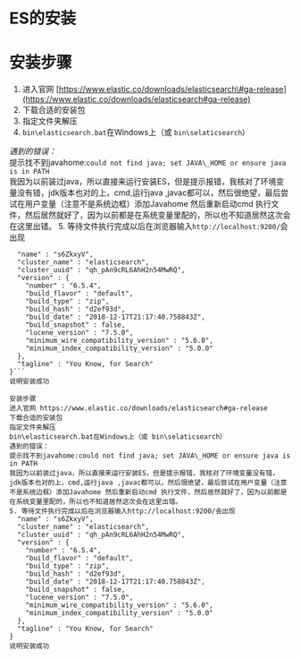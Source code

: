 # ES的安装





# 安装步骤

1. 进入官网 [https://www.elastic.co/downloads/elasticsearch\#ga-release](https://www.elastic.co/downloads/elasticsearch#ga-release)
2. 下载合适的安装包
3. 指定文件夹解压
4. `bin\elasticsearch.bat`在Windows上（或 `bin\selaticsearch`）

_遇到的错误：_  
    提示找不到javahome:`could not find java; set JAVA\_HOME or ensure java is in PATH`  
    我因为以前装过java，所以直接来运行安装ES，但是提示报错，我核对了环境变量没有错，jdk版本也对的上，cmd,运行java ,javac都可以，然后很绝望，最后尝试在用户变量（注意不是系统边框）添加Javahome 然后重新启动cmd 执行文件，然后居然就好了，因为以前都是在系统变量里配的，所以也不知道居然这次会在这里出错。
5. 等待文件执行完成以后在浏览器输入`http://localhost:9200/`会出现  
``` {
  "name" : "s6ZkxyV",
  "cluster_name" : "elasticsearch",
  "cluster_uuid" : "qh_pAn9cRL6AhH2n54MwRQ",
  "version" : {
    "number" : "6.5.4",
    "build_flavor" : "default",
    "build_type" : "zip",
    "build_hash" : "d2ef93d",
    "build_date" : "2018-12-17T21:17:40.758843Z",
    "build_snapshot" : false,
    "lucene_version" : "7.5.0",
    "minimum_wire_compatibility_version" : "5.6.0",
    "minimum_index_compatibility_version" : "5.0.0"
  },
  "tagline" : "You Know, for Search"
}```
说明安装成功

安装步骤
进入官网 https://www.elastic.co/downloads/elasticsearch#ga-release
下载合适的安装包
指定文件夹解压
bin\elasticsearch.bat在Windows上（或 bin\selaticsearch）
遇到的错误：
提示找不到javahome:could not find java; set JAVA\_HOME or ensure java is in PATH
我因为以前装过java，所以直接来运行安装ES，但是提示报错，我核对了环境变量没有错，jdk版本也对的上，cmd,运行java ,javac都可以，然后很绝望，最后尝试在用户变量（注意不是系统边框）添加Javahome 然后重新启动cmd 执行文件，然后居然就好了，因为以前都是在系统变量里配的，所以也不知道居然这次会在这里出错。
5. 等待文件执行完成以后在浏览器输入http://localhost:9200/会出现
  "name" : "s6ZkxyV",
  "cluster_name" : "elasticsearch",
  "cluster_uuid" : "qh_pAn9cRL6AhH2n54MwRQ",
  "version" : {
    "number" : "6.5.4",
    "build_flavor" : "default",
    "build_type" : "zip",
    "build_hash" : "d2ef93d",
    "build_date" : "2018-12-17T21:17:40.758843Z",
    "build_snapshot" : false,
    "lucene_version" : "7.5.0",
    "minimum_wire_compatibility_version" : "5.6.0",
    "minimum_index_compatibility_version" : "5.0.0"
  },
  "tagline" : "You Know, for Search"
}
说明安装成功
